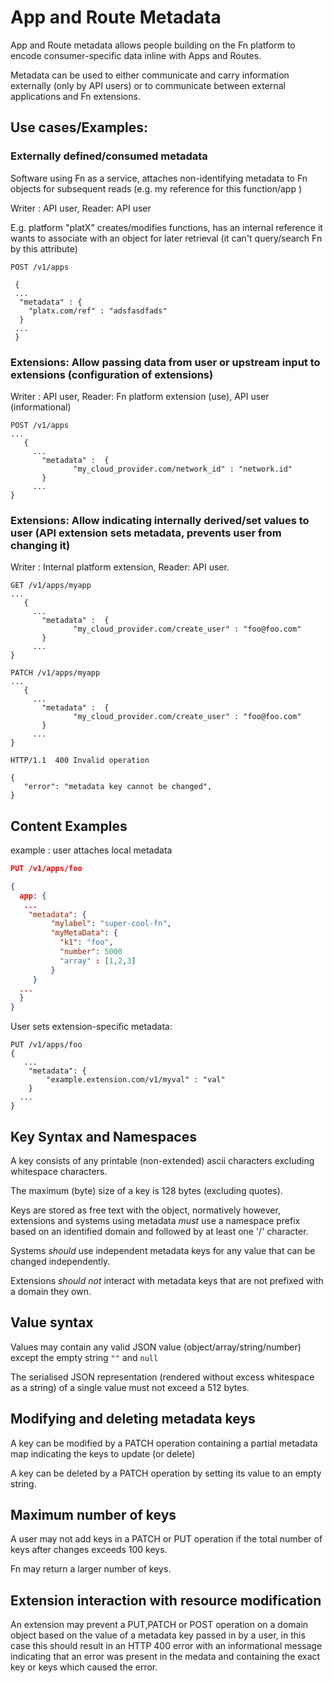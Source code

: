 # App and Route Metadata

App and Route metadata allows people building on the Fn platform to encode consumer-specific data inline with Apps and Routes.

Metadata can be used to either communicate and carry information externally (only by API users) or to communicate between external applications and Fn extensions.



## Use cases/Examples:

### Externally defined/consumed metadata

Software using Fn as a service,  attaches non-identifying metadata  to Fn objects for subsequent reads (e.g. my reference for this function/app )

Writer : API user, Reader: API user

E.g.  platform "platX" creates/modifies functions, has an internal reference it wants to associate with an object for later retrieval (it can't query/search Fn by this attribute)

```
POST /v1/apps

 {
 ...
  "metadata" : {
    "platx.com/ref" : "adsfasdfads"
  }
 ...
 }
```

### Extensions: Allow passing data from user or upstream input to extensions (configuration of extensions)

Writer : API user, Reader: Fn platform extension  (use), API user (informational)

```
POST /v1/apps
...
   {
     ...
       "metadata" :  {
              "my_cloud_provider.com/network_id" : "network.id"
       }
     ...
}
```

###  Extensions: Allow indicating internally derived/set values to user (API extension sets metadata, prevents user from changing it)

Writer : Internal platform extension, Reader: API user.


```
GET /v1/apps/myapp
...
   {
     ...
       "metadata" :  {
              "my_cloud_provider.com/create_user" : "foo@foo.com"
       }
     ...
}
```



```
PATCH /v1/apps/myapp
...
   {
     ...
       "metadata" :  {
              "my_cloud_provider.com/create_user" : "foo@foo.com"
       }
     ...
}

HTTP/1.1  400 Invalid operation

{
   "error": "metadata key cannot be changed",
}
```

## Content Examples
example : user attaches local metadata

```json
PUT /v1/apps/foo

{
  app: {
   ...
    "metadata": {
         "mylabel": "super-cool-fn",
         "myMetaData": {
           "k1": "foo",
           "number": 5000
           "array" : [1,2,3]
         }
     }
  ...
  }
}
```

User sets extension-specific metadata:

```
PUT /v1/apps/foo
{
   ...
    "metadata": {
        "example.extension.com/v1/myval" : "val"
    }
  ...
}
```

## Key Syntax and Namespaces

A key consists of any printable (non-extended) ascii characters excluding whitespace characters.

The maximum (byte) size of a key is  128 bytes (excluding quotes).

Keys are stored as free text with the object,   normatively however,  extensions and systems using metadata *must* use a namespace prefix based on an identified domain and followed by at least one '/' character.

Systems *should* use independent metadata keys for any value that can be changed independently.

Extensions *should not* interact with metadata keys that are not prefixed with a domain they own.

## Value syntax

Values may contain any valid JSON value (object/array/string/number) except the empty string  `""` and `null`

The serialised JSON representation (rendered without excess whitespace as a string) of a single value must not exceed a 512 bytes.

## Modifying and deleting metadata keys

A key can be modified by a PATCH operation containing a partial metadata map indicating the keys to update (or delete)

A key can be deleted by a PATCH operation by setting its value to an empty string.

## Maximum number of keys

A user may not add keys in a PATCH or PUT operation if the total number of keys after changes exceeds 100 keys.

Fn may return a larger number of keys.

## Extension interaction with resource modification

An extension  may prevent a PUT,PATCH or POST operation on a domain object based on the value of a metadata key passed in by a user,  in this case this should result in an HTTP  400 error with an informational message indicating that an error was present in the medata and containing the exact key  or keys which caused the error.
